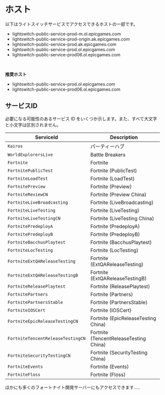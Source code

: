 # ホスト
以下はライトスイッチサービスでアクセスできるホストの一部です。

- lightswitch-public-service-prod-m.ol.epicgames.com
- lightswitch-public-service-prod-origin.ak.epicgames.com
- lightswitch-public-service-prod.ak.epicgames.com
- lightswitch-public-service-prod.ol.epicgames.com
- lightswitch-public-service-prod06.ol.epicgames.com

<br/>

**推奨ホスト**

- lightswitch-public-service-prod.ol.epicgames.com
- lightswitch-public-service-prod06.ol.epicgames.com

## サービスID

必要になる可能性のあるサービス ID をいくつか示します。また、すべて大文字と小文字は区別されません。

| ServiceId                         | Description                            |
| --------------------------------- | -------------------------------------- |
| `Kairos`                          |パーティーハブ                           |
| `WorldExplorersLive`              | Battle Breakers                        |
| `Fortnite`                        | Fortnite                               |
| `FortnitePublicTest`              | Fortnite (PublicTest)                  |
| `FortniteLoadTest`                | Fortnite (LoadTest)                    |
| `FortnitePreview`                 | Fortnite (Preview)                     |
| `FortniteReviewCN`                | Fortnite (Preview China)               |
| `FortniteLiveBroadcasting`        | Fortnite (LiveBroadcasting)            |
| `FortniteLiveTesting`             | Fortnite (LiveTesting)                 |
| `FortniteLiveTestingCN`           | Fortnite (LiveTesting China)           |
| `FortnitePredeployA`              | Fortnite (PredeployA)                  |
| `FortnitePredeployB`              | Fortnite (PredeployB)                  |
| `FortniteBacchusPlaytest`         | Fortnite (BacchusPlaytest)             |
| `FortniteLocTesting`              | Fortnite (LocTesting)                  |
| `FortniteExtQAReleaseTesting`     | Fortnite (ExtQAReleaseTesting)         |
| `FortniteExtQAReleaseTestingB`    | Fortnite (ExtQAReleaseTestingB)        |
| `FortniteReleasePlaytest`         | Fortnite (ReleasePlaytest)             |
| `FortnitePartners`                | Fortnite (Partners)                    |
| `FortnitePartnersStable`          | Fortnite (PartnersStable)              |
| `FortniteIOSCert`                 | Fortnite (IOSCert)                     |
| `FortniteEpicReleaseTestingCN`    | Fortnite (EpicReleaseTesting China)    |
| `FortniteTencentReleaseTestingCN` | Fortnite (TencentReleaseTesting China) |
| `FortniteSecurityTestingCN`       | Fortnite (SecurityTesting China)       |
| `FortniteEvents`                  | Fortnite (Events)                      |
| `FortniteFloss`                   | Fortnite (Floss)                       |

ほかにも多くのフォートナイト開発サーバーにもアクセスできます.....
